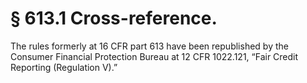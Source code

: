 # § 613.1   Cross-reference.

The rules formerly at 16 CFR part 613 have been republished by the Consumer Financial Protection Bureau at 12 CFR 1022.121, “Fair Credit Reporting (Regulation V).”




